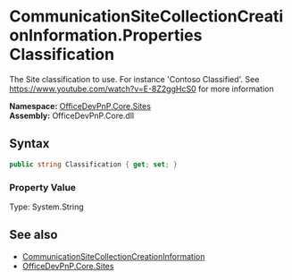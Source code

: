 # CommunicationSiteCollectionCreationInformation.Properties Classification
 The Site classification to use. For instance 'Contoso Classified'. See https://www.youtube.com/watch?v=E-8Z2ggHcS0 for more information   

**Namespace:** [OfficeDevPnP.Core.Sites](OfficeDevPnP.Core.Sites.md)  
**Assembly:** OfficeDevPnP.Core.dll  
## Syntax
```C#
public string Classification { get; set; }
```

### Property Value
Type: System.String  

## See also
- [CommunicationSiteCollectionCreationInformation](OfficeDevPnP.Core.Sites.CommunicationSiteCollectionCreationInformation.md) 
- [OfficeDevPnP.Core.Sites](OfficeDevPnP.Core.Sites.md) 
